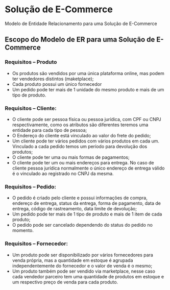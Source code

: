 # Solução de E-Commerce
Modelo de Entidade Relacionamento para uma Solução de E-Commerce
## Escopo do Modelo de ER para uma Solução de E-Commerce
### Requisitos – Produto
- Os produtos são vendidos por uma única plataforma online, mas podem ter vendedores distintos (maketplace);
- Cada produto possui um único fornecedor
- Um pedido pode ter mais de 1 unidade do mesmo produto e mais de um tipo de produto.
### Requisitos – Cliente:
- O cliente pode ser pessoa física ou pessoa jurídica, com CPF ou CNPJ respectivamente, como os atributos são diferentes teremos uma entidade para cada tipo de pessoa;
- O Endereço do cliente está vinculado ao valor do frete do pedido;
- Um cliente pode ter vários pedidos com vários produtos em cada um. Vinculado a cada pedido temos um período para devolução dos produtos;
- O cliente pode ter uma ou mais formas de pagamentos;
- O cliente pode ter um ou mais endereços para entrega. No caso de cliente pessoa jurídica normalmente o único endereço de entrega válido é o vinculado ao registrado no CNPJ da mesma.
### Requisitos – Pedido:
- O pedido é criado pelo cliente e possui informações de compra, endereço de entrega, status da entrega, forma de pagamento, data de entrega, código de rastreamento, data limite de devolução;
- Um pedido pode ter mais de 1 tipo de produto e mais de 1 item de cada produto;
- O pedido pode ser cancelado dependendo do status do pedido no momento.
### Requisitos – Fornecedor:
- Um produto pode ser disponibilizado por vários fornecedores para venda própria, mas a quantidade em estoque é agrupada independentemente do fornecedor e o valor de venda é o mesmo;
- Um produto também pode ser vendido via marketplace, nesse caso cada vendedor parceiro tem uma quantidade de produtos em estoque e um respectivo preço de venda para cada produto.
